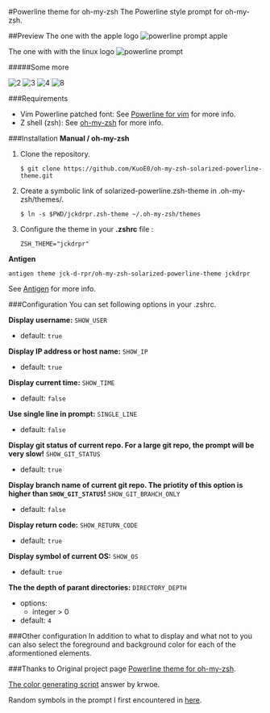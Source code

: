 #Powerline theme for oh-my-zsh
The Powerline style prompt for oh-my-zsh.

##Preview
The one with the apple logo
![powerline prompt apple](https://raw.github.com/jck-d-rpr/powerline-train/master/previews/preview-apple-logo.png)

The one with with the linux logo
![powerline prompt](https://raw.github.com/jck-d-rpr/powerline-train/master/previews/preview.png)

#####Some more

![2](https://raw.github.com/jck-d-rpr/powerline-train/master/previews/preview-2.png)
![3](https://raw.github.com/jck-d-rpr/powerline-train/master/previews/preview-3.png)
![4](https://raw.github.com/jck-d-rpr/powerline-train/master/previews/preview-4.png)
![8](https://raw.github.com/jck-d-rpr/powerline-train/master/previews/preview-8.png)

###Requirements
- Vim Powerline patched font: See [Powerline for vim](https://github.com/Lokaltog/vim-powerline.git) for more info.
- Z shell (zsh): See [oh-my-zsh](https://github.com/robbyrussell/oh-my-zsh) for more info.

###Installation
**Manual / oh-my-zsh**

1. Clone the repository.

	```
	$ git clone https://github.com/KuoE0/oh-my-zsh-solarized-powerline-theme.git
	```

2. Create a symbolic link of solarized-powerline.zsh-theme in .oh-my-zsh/themes/.
	
	```
	$ ln -s $PWD/jckdrpr.zsh-theme ~/.oh-my-zsh/themes
	```

3. Configure the theme in your **.zshrc** file :

	```
	ZSH_THEME="jckdrpr"
	```

**Antigen**

```
antigen theme jck-d-rpr/oh-my-zsh-solarized-powerline-theme jckdrpr
```

See [Antigen](https://github.com/zsh-users/antigen) for more info.


###Configuration
You can set following options in your .zshrc.

**Display username:** `SHOW_USER`
- default: `true`


**Display IP address or host name:** `SHOW_IP`
- default: `true`

**Display current time:** `SHOW_TIME`
- default: `false`

**Use single line in prompt:** `SINGLE_LINE`
- default: `false`

**Display git status of current repo. For a large git repo, the prompt will be very slow!** `SHOW_GIT_STATUS`
- default: `true`

**Display branch name of current git repo. The priotity of this option is higher than `SHOW_GIT_STATUS`!** `SHOW_GIT_BRAHCH_ONLY`
- default: `false`

**Display return code:** `SHOW_RETURN_CODE`
- default: `true`

**Display symbol of current OS:** `SHOW_OS`
- default: `true`

**The the depth of parant directories:** `DIRECTORY_DEPTH`
- options:
	- integer > 0
- default: `4`

###Other configuration
In addition to what to display and what not to you can also select the foreground and background color for each of the aformentioned elements.

###Thanks to
Original project page [Powerline theme for oh-my-zsh](https://github.com/KuoE0/oh-my-zsh-solarized-powerline-theme).

[The color generating script](http://unix.stackexchange.com/questions/124407/what-color-codes-can-i-use-in-my-ps1-prompt) answer by krwoe.

Random symbols in the prompt I first encountered in [here](https://github.com/narendraj9/dotfiles).
